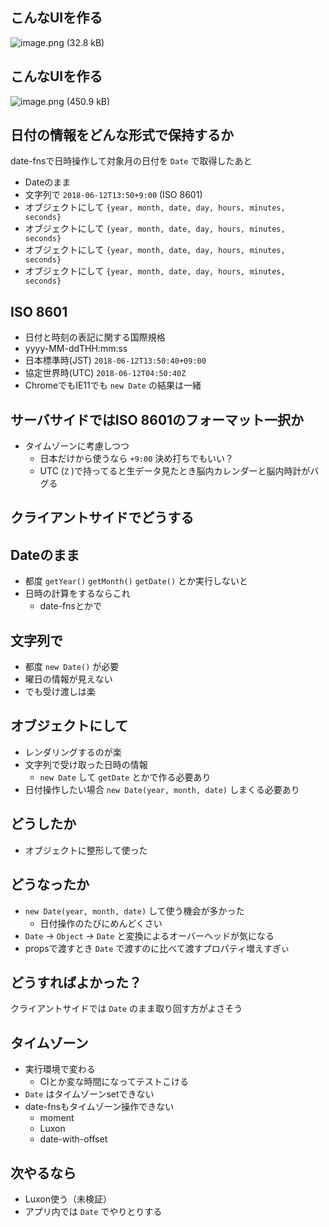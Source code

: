 ## こんなUIを作る

![image.png (32.8 kB)](https://img.esa.io/uploads/production/attachments/1700/2018/06/12/4496/b6b161cf-1bac-4045-aa5c-a0440cc80df0.png)


## こんなUIを作る

![image.png (450.9 kB)](https://img.esa.io/uploads/production/attachments/1700/2018/06/12/4496/c715dbe0-fb27-49af-ac5d-6fbc44674f72.png)


## 日付の情報をどんな形式で保持するか
date-fnsで日時操作して対象月の日付を `Date` で取得したあと

- Dateのまま
- 文字列で `2018-06-12T13:50+9:00` (ISO 8601)
- オブジェクトにして `{year, month, date, day, hours, minutes, seconds}`
- オブジェクトにして `{year, month, date, day, hours, minutes, seconds}`
- オブジェクトにして `{year, month, date, day, hours, minutes, seconds}`
- オブジェクトにして `{year, month, date, day, hours, minutes, seconds}`

## ISO 8601
- 日付と時刻の表記に関する国際規格
- yyyy-MM-ddTHH:mm:ss
- 日本標準時(JST) `2018-06-12T13:50:40+09:00`
- 協定世界時(UTC) `2018-06-12T04:50:40Z`
- ChromeでもIE11でも `new Date` の結果は一緒

## サーバサイドではISO 8601のフォーマット一択か
- タイムゾーンに考慮しつつ
    - 日本だけから使うなら `+9:00` 決め打ちでもいい？
    - UTC (`Z` )で持ってると生データ見たとき脳内カレンダーと脳内時計がバグる

## クライアントサイドでどうする

## Dateのまま
- 都度 `getYear()` `getMonth()` `getDate()` とか実行しないと
- 日時の計算をするならこれ
    - date-fnsとかで

## 文字列で
- 都度 `new Date()` が必要
- 曜日の情報が見えない
- でも受け渡しは楽

## オブジェクトにして
- レンダリングするのが楽
- 文字列で受け取った日時の情報
    - `new Date` して `getDate` とかで作る必要あり
- 日付操作したい場合 `new Date(year, month, date)` しまくる必要あり

## どうしたか
- オブジェクトに整形して使った

## どうなったか
- `new Date(year, month, date)` して使う機会が多かった
    - 日付操作のたびにめんどくさい
- `Date` -> `Object` -> `Date` と変換によるオーバーヘッドが気になる
- propsで渡すとき `Date` で渡すのに比べて渡すプロパティ増えすぎぃ


## どうすればよかった？
クライアントサイドでは `Date` のまま取り回す方がよさそう


## タイムゾーン
- 実行環境で変わる
    - CIとか変な時間になってテストこける
- `Date` はタイムゾーンsetできない
- date-fnsもタイムゾーン操作できない
    - moment
    - Luxon
    - date-with-offset

## 次やるなら
- Luxon使う（未検証）
- アプリ内では `Date` でやりとりする

